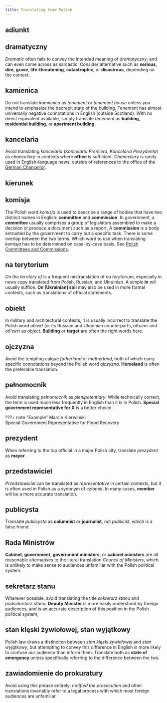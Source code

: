 ```yaml
---
title: Translating from Polish
---
```


## adiunkt

## dramatyczny

_Dramatic_ often fails to convey the intended meaning of _dramatyczny_, and can even come across as sarcastic. Consider alternative such as **serious**, **dire**, **grave**, **life-threatening**, **catastrophic**, or **disastrous**, depending on the context.

## kamienica

Do not translate _kamienica_ as _tenement_ or _tenement house_ unless you intend to emphasize the decrepit state of the building. Tenement has almost universally negative connotations in English (outside Scotland). With no direct equivalent available, simply translate _tenement_ as **building**, **residential building**, or **apartment building**.

## kancelaria

Avoid translating _kancelaria_ (_Kancelaria Premiera_, _Kancelaria Prezydenta_) as _chancellery_ in contexts where **office** is sufficient. _Chancellery_ is rarely used in English-language news, outside of references to the office of the [German Chancellor](https://en.wikipedia.org/wiki/German_Chancellery). 

## kierunek


## komisja

The Polish word _komisja_ is used to describe a range of bodies that have two distinct names in English: **committee** and **commission**. In government, a **committee** usually comprises a group of legislators assembled to make a decision or produce a document such as a report. A **commission** is a body entrusted by the government to carry out a specific task. There is some overlap between the two terms. Which word to use when translating _komisja_ has to be determined on case-by-case basis. See [Polish Committees and Commissions](Committees.md).

## na terytorium

_On the territory of_ is a frequent mistranslation of _na terytorium_, especially in news copy translated from Polish, Russian, and Ukrainian. A simple **in** will usually suffice. **On \[Ukrainian\] soil** may also be used in more formal contexts, such as translations of official statements.  

## obiekt

In military and architectural contexts, it is usually incorrect to translate the Polish word _obiekt_ (or its Russian and Ukrainian counterparts, _объект_ and _об'єкт_) as _object_. **Building** or **target** are often the right words here.  

## ojczyzna

Avoid the tempting calque _fatherland_ or _motherland_, both of which carry specific connotations beyond the Polish word _ojczyzna_. **Homeland** is often the preferable translation.

## pełnomocnik

Avoid translating _pełnomocnik_ as _plenipotentiary_. While technically correct, the term is used much less frequently in English than it is in Polish. **Special government representative for X** is a better choice.

???+ note "Example"
    Marcin Kierwiński  
    Special Government Representative for Flood Recovery  

## prezydent

When referring to the top official in a major Polish city, translate _prezydent_ as **mayor**.

## przedstawiciel

_Przedstawiciel_ can be translated as _representative_ in certain contexts, but it is often used in Polish as a synonym of _członek_. In many cases, **member** will be a more accurate translation. 

## publicysta

Translate _publicysta_ as **columnist** or **journalist**, not _publicist_, which is a false friend.

## Rada Ministrów

**Cabinet**, **government**, **government ministers**, or **cabinet ministers** are all reasonable alternatives to the literal translation _Council of Ministers_, which is unlikely to make sense to audiences unfamiliar with the Polish political system.

## sekretarz stanu

Wherever possible, avoid translating the title _sekretarz stanu_ and _podsekretarz stanu_. **Deputy Minister** is more easily understood by foreign audiences, and is an accurate description of this position in the Polish political system,

## stan klęski żywiołowej, stan wyjątkowy

Polish law draws a distinction between _stan klęski żywiołowej_ and _stan wyjątkowy_, but attempting to convey this difference in English is more likely to confuse our audience than inform them. Translate both as **state of emergency** unless specifically referring to the difference between the two.

## zawiadomienie do prokuratury

Avoid using this phrase entirely; _notified the prosecution_ and other translations invariably refer to a legal process with which most foreign audiences are unfamiliar.